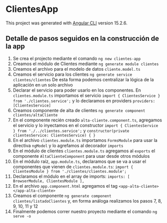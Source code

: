 # ClientesApp

This project was generated with [Angular CLI](https://github.com/angular/angular-cli) version 15.2.6.


## Detalle de pasos seguidos en la construcción de la app
 1. Se crea el projecto mediante el comando `ng new clientes-app`
 2. Creamos el módulo de Clientes mediante `ng generate module clientes`
 3. Creamos el archivo para el modelo de datos `cliente.model.ts`
 4. Creamos el servicio para los clientes `ng generate service clientes/clientes`
 De esta forma podemos centralizar la lógica de la aplicación en un solo archivo
 5. Declarar el servicio para poder usarlo en los componentes.
 En `clientes.module.ts` importamos el servicio `import { ClientesService } from './clientes.service';` y lo declaramos en providers `providers: [ClientesService]`
 6. Creamos componente de alta de clientes `ng generate component clientes/altaCliente`
 7. En el componente recién creado `alta-cliente.component.ts`, agregamos el servicio y lo inyectamos en el constructor `import { ClientesService } from './../clientes.service';` y `constructor(private clientesService: ClientesService) { }`
 8. En el archivo `clientes.module.ts` importamos `FormsModule` para usar la directiva `ngModel` y lo agrefamos al decorador `imports`
 9. En el módulo de clientes `clientes.module.ts` agregamos al `exports` el componente `AltaClienteComponent` para usar desde otros módulos
10. En el módulo raíz, `app.module.ts`, declaramos que se va a usar el componentes que vienen de `clientes.module.ts`: `import { ClientesModule } from './clientes/clientes.module';`
11. Declaramos el módulo en el array de imports:
`imports: [
  BrowserModule,
  ClientesModule
],`
12. En el archivo `app.component.html` agregamos el tag `<app-alta-cliente></app-alta-cliente>`
13. Creamos el componente `ng generate component clientes/listadoClientes` y, en forma análoga realizamos los pasos 7, 8, 9, 10, 11 y 12
14. Finalmente podemos correr nuestro proyecto mediante el comando `ng serve -o`

